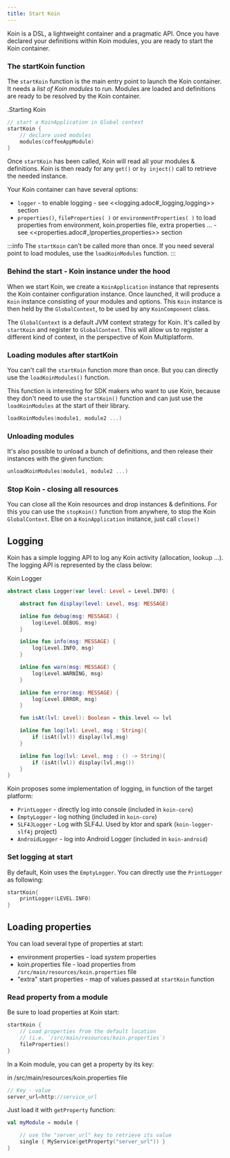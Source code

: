 ```yaml
---
title: Start Koin
---
```



Koin is a DSL, a lightweight container and a pragmatic API. Once you have declared your definitions within Koin modules, you are ready to start the Koin container.

### The startKoin function

The `startKoin` function is the main entry point to launch the Koin container. It needs a *list of Koin modules* to run.
Modules are loaded and definitions are ready to be resolved by the Koin container.

.Starting Koin
```kotlin
// start a KoinApplication in Global context
startKoin {
    // declare used modules
    modules(coffeeAppModule)
}
```

Once `startKoin` has been called, Koin will read all your modules & definitions. Koin is then ready for any `get()` or `by inject()` call to retrieve the needed instance.

Your Koin container can have several options:

* `logger` - to enable logging - see <<logging.adoc#_logging,logging>> section
* `properties()`, `fileProperties( )` or `environmentProperties( )` to load properties from environment, koin.properties file, extra properties ... - see <<properties.adoc#_lproperties,properties>> section


:::info
 The `startKoin` can't be called more than once. If you need several point to load modules, use the `loadKoinModules` function.
:::

### Behind the start - Koin instance under the hood

When we start Koin, we create a `KoinApplication` instance that represents the Koin container configuration instance. Once launched, it will produce a `Koin` instance consisting of your modules and options.
This `Koin` instance is then held by the `GlobalContext`, to be used by any `KoinComponent` class.

The `GlobalContext` is a default JVM context strategy for Koin. It's called by `startKoin` and register to `GlobalContext`. This will allow us to register a different kind of context, in the perspective of Koin Multiplatform.

### Loading modules after startKoin

You can't call the `startKoin` function more than once. But you can directly use the `loadKoinModules()` function.

This function is interesting for SDK makers who want to use Koin, because they don't need to use the `startKoin()` function and can just use the `loadKoinModules` at the start of their library.

```kotlin
loadKoinModules(module1, module2 ...)
```

### Unloading modules

It's also possible to unload a bunch of definitions, and then release their instances with the given function:

```kotlin
unloadKoinModules(module1, module2 ...)
```


### Stop Koin - closing all resources

You can close all the Koin resources and drop instances & definitions. For this you can use the `stopKoin()` function from anywhere, to stop the Koin `GlobalContext`.
Else on a `KoinApplication` instance, just call `close()`


## Logging

Koin has a simple logging API to log any Koin activity (allocation, lookup ...). The logging API is represented by the class below:

Koin Logger

```kotlin
abstract class Logger(var level: Level = Level.INFO) {

    abstract fun display(level: Level, msg: MESSAGE)

    inline fun debug(msg: MESSAGE) {
        log(Level.DEBUG, msg)
    }

    inline fun info(msg: MESSAGE) {
        log(Level.INFO, msg)
    }

    inline fun warn(msg: MESSAGE) {
        log(Level.WARNING, msg)
    }

    inline fun error(msg: MESSAGE) {
        log(Level.ERROR, msg)
    }

    fun isAt(lvl: Level): Boolean = this.level <= lvl

    inline fun log(lvl: Level, msg : String){
        if (isAt(lvl)) display(lvl,msg)
    }

    inline fun log(lvl: Level, msg : () -> String){
        if (isAt(lvl)) display(lvl,msg())
    }
}
```

Koin proposes some implementation of logging, in function of the target platform:

* `PrintLogger` - directly log into console (included in `koin-core`)
* `EmptyLogger` - log nothing (included in `koin-core`)
* `SLF4JLogger` - Log with SLF4J. Used by ktor and spark (`koin-logger-slf4j` project)
* `AndroidLogger` - log into Android Logger (included in `koin-android`)

### Set logging at start

By default, Koin uses the `EmptyLogger`. You can directly use the `PrintLogger` as following:

```kotlin
startKoin{
    printLogger(LEVEL.INFO)
}
```


## Loading properties

You can load several type of properties at start:

* environment properties - load *system* properties
* koin.properties file - load properties from `/src/main/resources/koin.properties` file
* "extra" start properties - map of values passed at `startKoin` function

### Read property from a module

Be sure to load properties at Koin start:

```kotlin
startKoin {
    // Load properties from the default location
    // (i.e. `/src/main/resources/koin.properties`)
    fileProperties()
}
```

In a Koin module, you can get a property by its key:

in /src/main/resources/koin.properties file
```java
// Key - value
server_url=http://service_url
```

Just load it with `getProperty` function:

```kotlin
val myModule = module {

    // use the "server_url" key to retrieve its value
    single { MyService(getProperty("server_url")) }
}
```